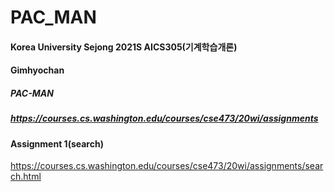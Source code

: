 # PAC_MAN

#### Korea University Sejong 2021S AICS305(기계학습개론)

#### Gimhyochan



##### PAC-MAN

##### https://courses.cs.washington.edu/courses/cse473/20wi/assignments

#### Assignment 1(search)

https://courses.cs.washington.edu/courses/cse473/20wi/assignments/search.html

